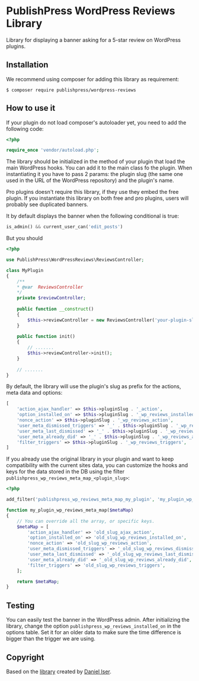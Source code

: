 # PublishPress WordPress Reviews Library
Library for displaying a banner asking for a 5-star review on WordPress plugins.

## Installation

We recommend using composer for adding this library as requirement:

```shell
$ composer require publishpress/wordpress-reviews
```

## How to use it

If your plugin do not load composer's autoloader yet, you need to add the following code:

```php
<?php

require_once 'vendor/autoload.php';
```

The library should be initialized in the method of your plugin that load the main WordPress hooks.
You can add it to the main class fo the plugin. When instantiating it you have to pass 2 params: the plugin slug (the same one used in the URL of the WordPress repository) and the plugin's name.

Pro plugins doesn't require this library, if they use they embed the free plugin. If you instantiate this library on both free and pro plugins, users will probably see duplicated banners.

It by default displays the banner when the following conditional is true:

```php
is_admin() && current_user_can('edit_posts')
```

But you should 

```php
<?php

use PublishPress\WordPressReviews\ReviewsController;

class MyPlugin
{
    /**
    * @var  ReviewsController
    */
    private $reviewController;
    
    public function __construct()
    {
        $this->reviewController = new ReviewsController('your-plugin-slug', 'Your Plugin Name');
    }
    
    public function init()
    {
        // .......
        $this->reviewController->init();
    }
    
    // .......
}
```

By default, the library will use the plugin's slug as prefix for the actions, meta data and options:

```php
[
    'action_ajax_handler' => $this->pluginSlug . '_action',
    'option_installed_on' => $this->pluginSlug . '_wp_reviews_installed_on',
    'nonce_action' => $this->pluginSlug . '_wp_reviews_action',
    'user_meta_dismissed_triggers' => '_' . $this->pluginSlug . '_wp_reviews_dismissed_triggers',
    'user_meta_last_dismissed' => '_' . $this->pluginSlug . '_wp_reviews_last_dismissed',
    'user_meta_already_did' => '_' . $this->pluginSlug . '_wp_reviews_already_did',
    'filter_triggers' => $this->pluginSlug . '_wp_reviews_triggers',
]
```

If you already use 
the original library in your plugin and want to keep compatibility with the current sites data, you can customize the
hooks and keys for the data stored in the DB using the filter `publishpress_wp_reviews_meta_map_<plugin_slug>`:

```php
<?php

add_filter('publishpress_wp_reviews_meta_map_my_plugin', 'my_plugin_wp_reviews_meta_map');

function my_plugin_wp_reviews_meta_map($metaMap)
{
    // You can override all the array, or specific keys.
    $metaMap = [
        'action_ajax_handler' => 'old_slug_ajax_action',
        'option_installed_on' => 'old_slug_wp_reviews_installed_on',
        'nonce_action' => 'old_slug_wp_reviews_action',
        'user_meta_dismissed_triggers' => '_old_slug_wp_reviews_dismissed_triggers',
        'user_meta_last_dismissed' => '_old_slug_wp_reviews_last_dismissed',
        'user_meta_already_did' => '_old_slug_wp_reviews_already_did',
        'filter_triggers' => 'old_slug_wp_reviews_triggers',
    ];

    return $metaMap;
}
```

## Testing

You can easily test the banner in the WordPress admin. 
After initializing the library, change the option `publishpress_wp_reviews_installed_on` in the options table. Set it for an older data to make sure the time difference is bigger than the trigger we are using.

## Copyright

Based on the [library](https://github.com/danieliser/WP-Product-In-Dash-Review-Requests) created by [Daniel Iser](https://danieliser.com).